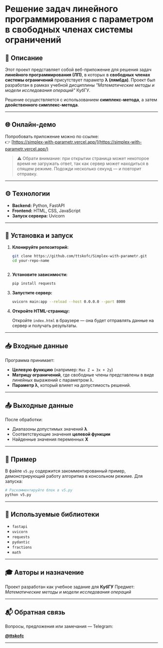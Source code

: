 
# Решение задач линейного программирования с параметром в свободных членах системы ограничений

## 📌 Описание

Этот проект представляет собой веб-приложение для решения задач **линейного программирования (ЛП)**, в которых в **свободных членах системы ограничений** присутствует параметр **λ (лямбда)**. Проект был разработан в рамках учебной дисциплины _"Математические методы и модели исследования операций"_ КубГУ.

Решение осуществляется с использованием **симплекс-метода**, а затем **двойственного симплекс-метода**.

---

## 🌐 Онлайн-демо

Попробовать приложение можно по ссылке:  
👉 [https://simplex-with-parametr.vercel.app/](https://simplex-with-parametr.vercel.app/)

> ⚠️ Обрати внимание: при  открытии страница может некоторое время не загружать ответ, так как сервер может находиться в спящем режиме. Подожди несколько секунд — и повторит отправку.

---

## ⚙️ Технологии

- **Backend:** Python, FastAPI
- **Frontend:** HTML, CSS, JavaScript
- **Запуск сервера:** Uvicorn

---

## 🔧 Установка и запуск

1. **Клонируйте репозиторий:**

   ```bash
   git clone https://github.com/ttskofc/Simplex-with-parametr.git
   cd your-repo-name
  

2. **Установите зависимости:**

   ```bash
   pip install requests
   ```


3. **Запустите сервер:**

   ```bash
   uvicorn main:app --reload --host 0.0.0.0 --port 8000
   ```

4. **Откройте HTML-страницу:**

   Откройте `index.html` в браузере — она будет отправлять данные на сервер и получать результаты.

---

## 📥 Входные данные

Программа принимает:

* **Целевую функцию** (например: `Max Z = 3x + 2y`)
* **Матрицу ограничений**, где свободные члены представлены в виде линейных выражений с параметром λ.
* **Параметр λ**, который влияет на допустимость решений.

---

## 📤 Выходные данные

После обработки:

* Диапазоны допустимых значений **λ**
* Соответствующие значения **целевой функции**
* Найденные значения переменных **X**

---

## 📘 Пример

В файле `v5.py` содержится закомментированный пример, демонстрирующий работу алгоритма в консольном режиме. Для запуска:

```python
# Раскомментируйте блок в v5.py
python v5.py
```

---

## 🧩 Используемые библиотеки

* `fastapi`
* `uvicorn`
* `requests`
* `pydantic`
* `fractions`
* `math`

---

## 🎓 Авторы и назначение

Проект разработан как учебное задание для **КубГУ**
Предмет: *Математические методы и модели исследования операций*

---

## 📬 Обратная связь

Вопросы, предложения или замечания — Telegram:

**[@ttskofc](https://t.me/ttskofc)**

---

